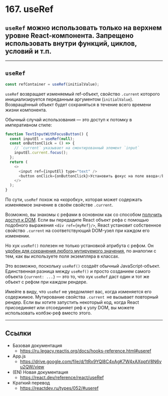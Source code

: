 # 167. useRef

## `useRef` можно использовать только на верхнем уровне React-компонента. Запрещено использовать внутри функций, циклов, условий и т.п.

---

## `useRef`

```javascript
const refContainer = useRef(initialValue);
```

`useRef` возвращает изменяемый ref-объект, свойство `.current` которого инициализируется переданным аргументом (`initialValue`). Возвращённый объект будет сохраняться в течение всего времени жизни компонента.

Обычный случай использования — это доступ к потомку в императивном стиле:

```javascript
function TextInputWithFocusButton() {
  const inputEl = useRef(null);
  const onButtonClick = () => {
    // `current` указывает на смонтированный элемент `input`
    inputEl.current.focus();
  };
  return (
    <>
      <input ref={inputEl} type="text" />
      <button onClick={onButtonClick}>Установить фокус на поле ввода</button>
    </>
  );
}
```

По сути, `useRef` похож на «коробку», которая может содержать изменяемое значение в своём свойстве `.current`.

Возможно, вы знакомы с рефами в основном как со способом [получить доступ к DOM](https://ru.legacy.reactjs.org/docs/refs-and-the-dom.html). Если вы передадите React объект рефа с помощью подобного выражения `<div ref={myRef}/>`, React установит собственное свойство `.current` на соответствующий DOM-узел при каждом его изменении.

Но хук `useRef()` полезен не только установкой атрибута с рефом. Он [удобен для сохранения любого мутируемого значения](https://ru.legacy.reactjs.org/docs/hooks-faq.html#is-there-something-like-instance-variables), по аналогии с тем, как вы используете поля экземпляра в классах.

Это возможно, поскольку `useRef()` создаёт обычный JavaScript-объект. Единственная разница между `useRef()` и просто созданием самого объекта `{current: ...}` — это то, что хук `useRef` даст один и тот же объект с рефом при каждом рендере.

Имейте в виду, что `useRef` не уведомляет вас, когда изменяется его содержимое. Мутирование свойства `.current `не вызывает повторный рендер. Если вы хотите запустить некоторый код, когда React присоединяет или отсоединяет реф к узлу DOM, вы можете использовать колбэк-реф вместо этого.

---

## Ссылки

- Базовая документация
  - https://ru.legacy.reactjs.org/docs/hooks-reference.html#useref
- App.js
  - https://drive.google.com/file/d/1tRx9YQl8C4xAgK7W4xAXpptV8N6vu2QW/view
- (EN) Новая документация
  - https://react.dev/reference/react/useRef
- Краткий перевод
  - https://reactdev.ru/types/052/#useref
